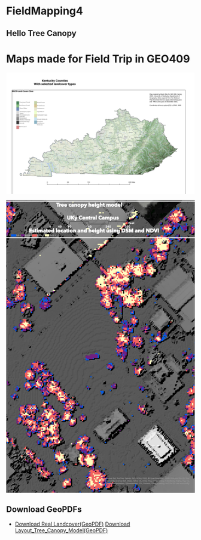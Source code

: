 # FieldMapping4

## Hello Tree Canopy
# Maps made for Field Trip in GEO409 
![State Map](<Layout Ky-Land-Cover.jpg>)

![CampusCanopy](Layout_Tree_Canopy_Model.jpg)

## Download GeoPDFs
- [Download Real Landcover(GeoPDF)](pdfs/RealLandcover.pdf)
[Download Layout_Tree_Canopy_Model(GeoPDF)](pdfs/Layout_Tree_Canopy_Model.pdf)


